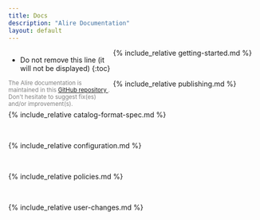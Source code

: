 ```yaml
---
title: Docs
description: "Alire Documentation"
layout: default
---
```

<div class="card">
  <style>
/* Create two equal columns that floats next to each other */
.doc_toc {
  float: left;
  width: 15em;
}

.doc_content {
  float: left;
  width: calc(100% - 15em);
}

/* Clear floats after the columns */
.doc_row:after {
  content: "";
  display: table;
  clear: both;
}

/* Responsive layout - makes the two columns stack on top of each other instead
of next to each other */

@media screen and (max-width: 60em) {
  .doc_toc {
    width: 100%;
  }
  .doc_content {
    width: 100%;
  }
}

/* Table-of-content style */
#markdown-toc {
  padding-left: 1em;
  font-size: smaller;
}
#markdown-toc ul {
  padding-left: 1em;
}


</style>
<div class="doc_row">
 <div class="doc_toc">
  <div markdown="1">

   * Do not remove this line (it will not be displayed)
   {:toc}

  </div>
  <small style="color:#808080">
    The Alire documentation is maintained in this
    <a href="https://github.com/alire-project/alire/tree/master/doc">
      GitHub repository </a>. Don't hesitate to suggest fix(es) and/or
      improvement(s).
  </small>
 </div>
  <div class="doc_content" markdown="1">

 <!-- All the empty lines below, as well as the absence of indentation, seem to
   be required for a correct parsing of the markdown files -->

{% include_relative getting-started.md %}

<br>

{% include_relative publishing.md %}

<br>

{% include_relative catalog-format-spec.md %}

<br>

{% include_relative configuration.md %}

<br>

{% include_relative policies.md %}

<br>

{% include_relative user-changes.md %}

  </div>
 </div>
</div>
